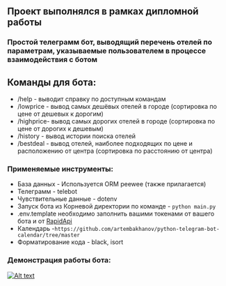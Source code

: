 ## Проект выполнялся в рамках дипломной работы 
### Простой телеграмм бот, выводящий перечень отелей по параметрам, указываемые пользователем в процессе взаимодействия с ботом
## Команды для бота:

- /help - выводит справку по доступным командам
- /lowprice - вывод самых дешёвых отелей в городе (сортировка по цене от дешевых к дорогим)
- /highprice- вывод самых дорогих отелей в городе (сортировка по цене от дорогих к дешевым)
- /history - вывод истории поиска отелей
- /bestdeal - вывод отелей, наиболее подходящих по цене и расположению от центра (сортировка по расстоянию от центра)

### Применяемые инструменты:
* База данных - Используется ORM peewee (также прилагается)
* Телеграмм - telebot
* Чувствительные данные - dotenv
* Запуск бота из Корневой директории по команде - `python main.py`
* .env.template необходимо заполнить вашими токенами от вашего бота и от [RapidApi](https://rapidapi.com/ru/apidojo/api/hotels4/)
* Календарь -`https://github.com/artembakhanov/python-telegram-bot-calendar/tree/master`
* Форматирование кода - black, isort
### Демонстрация работы бота:

[![Alt text](https://img.youtube.com/vi/VI7by1Fgn3g/0.jpg)](https://www.youtube.com/watch?v=VI7by1Fgn3g)


